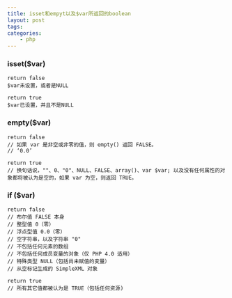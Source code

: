 ```yaml
---
title: isset和empyt以及$var所返回的boolean
layout: post
tags:
categories:
    - php
---
```


### isset($var)
```
return false
$var未设置，或者是NULL

return true
$var已设置，并且不是NULL
```



### empty($var)
```
return false
// 如果 var 是非空或非零的值，则 empty() 返回 FALSE。
// ‘0.0’

return true
// 换句话说，""、0、"0"、NULL、FALSE、array()、var $var; 以及没有任何属性的对象都将被认为是空的，如果 var 为空，则返回 TRUE。
```



### if ($var)
```
return false
// 布尔值 FALSE 本身
// 整型值 0（零）
// 浮点型值 0.0（零）
// 空字符串，以及字符串 "0"
// 不包括任何元素的数组
// 不包括任何成员变量的对象（仅 PHP 4.0 适用）
// 特殊类型 NULL（包括尚未赋值的变量）
// 从空标记生成的 SimpleXML 对象

return true
// 所有其它值都被认为是 TRUE（包括任何资源)
```
